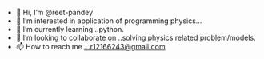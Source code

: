 - 👋 Hi, I’m @reet-pandey
- 👀 I’m interested in application of programming physics...
- 🌱 I’m currently learning ..python.
- 💞️ I’m looking to collaborate on ..solving physics related problem/models.
- 📫 How to reach me ...r12166243@gmail.com

<!---
reet-pandey/reet-pandey is a ✨ special ✨ repository because its `README.md` (this file) appears on your GitHub profile.
You can click the Preview link to take a look at your changes.
--->
